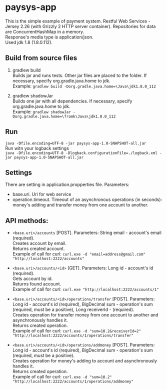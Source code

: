 # paysys-app

This is the simple example of payment system. Restful Web Services - Jersey 2.26 (with Grizzly 2 HTTP server container). Repositories for data are ConcurrentHashMap in a memory.<br/>
Response's media type is application/json.<br/>
Used jdk 1.8 (1.8.0.112).

## Build from source files
1. gradlew build<br/>
Builds jar and runs tests. Other jar files are placed to the folder.
If necessary, specify org.gradle.java.home to jdk.<br/>
Example: `gradlew build -Dorg.gradle.java.home=\Java\jdk1.8.0_112`

2. gradlew shadowJar<br/>
Builds one jar with all dependencies.
If necessary, specify org.gradle.java.home to jdk.<br/> 
Example: `gradlew shadowJar -Dorg.gradle.java.home=\fromk\Java\jdk1.8.0_112`

## Run
`java -Dfile.encoding=UTF-8 -jar paysys-app-1.0-SNAPSHOT-all.jar`<br/>
Run witn your logback settings<br/>
`java -Dfile.encoding=UTF-8 -Dlogback.configurationFile=./logback.xml -jar paysys-app-1.0-SNAPSHOT-all.jar`

## Settings
There are setting in application.propperties file. Parameters:
- base.uri. Uri for web service
- operation.timeout. Timeout of an asynchronous operations (in seconds): money's adding and transfer money from one account to another. 

## API methods:
- `<base.uri>/accounts` [POST]. 
Parameters: String email - account's email (required).<br/>
Creates account by email.<br/>
Returns created account.<br/>
Example of call for curl: `curl.exe -d "email=address@gmail.com" "http://localhost:2222/accounts"`

- `<base.uri>/accounts/<id>` [GET]. 
Parameters: Long id - account's id (required).<br/>
Gets account by id.<br/>
Returns found account.<br/>
Example of call for curl: `curl.exe "http://localhost:2222/accounts/1"`

- `<base.uri>/accounts/<id>/operations/transfer` [POST]. 
Parameters: Long id - account's id (required), BigDecimal sum - operation's sum (required, must be a positive), Long receiverId - (required).<br/>
Creates operation for transfer money from one account to another and asynchronously handles it.<br/>
Returns created operation.<br/>
Example of call for curl: `curl.exe -d "sum=10.2&receiverId=2" "http://localhost:2222/accounts/1/operations/transfer"`

- `<base.uri>/accounts/<id>/operations/addmoney` [POST]. 
Parameters: Long id - account's id (required), BigDecimal sum - operation's sum (required, must be a positive).<br/>
Creates operation for money's adding to account and asynchronously handles it.<br/>
Returns created operation.<br/>
Example of call for curl: `curl.exe -d "sum=10.2" "http://localhost:2222/accounts/1/operations/addmoney"`
